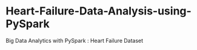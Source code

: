 # Heart-Failure-Data-Analysis-using-PySpark
Big Data Analytics with PySpark : Heart Failure Dataset
